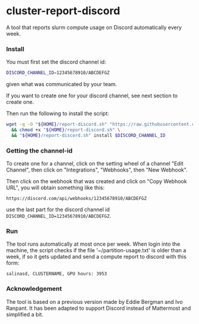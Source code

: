 # cluster-report-discord

A tool that reports slurm compute usage on Discord automatically every week.

### Install

You must first set the discord channel id:
```bash
DISCORD_CHANNEL_ID=12345678910/ABCDEFGZ
```
given what was communicated by your team.

If you want to create one for your discord channel, see next section to create one.

Then run the following to install the script:
```bash
wget -q -O "${HOME}/report-discord.sh" "https://raw.githubusercontent.com/OpenEuroLLM/cluster-report-discord/refs/heads/main/report-discord.sh" \
  && chmod +x "${HOME}/report-discord.sh" \
  && "${HOME}/report-discord.sh" install $DISCORD_CHANNEL_ID
```

### Getting the channel-id


To create one for a channel, click on the setting wheel of a channel "Edit Channel", 
then click on "Integrations", "Webhooks", then "New Webhook".

Then click on the webhook that was created and click on "Copy Webhook URL", you will obtain something like this:

```
https://discord.com/api/webhooks/12345678910/ABCDEFGZ
```

use the last part for the discord channel id `DISCORD_CHANNEL_ID=12345678910/ABCDEFGZ`.

### Run

The tool runs automatically at most once per week. 
When login into the machine, the script checks if the file '~/partition-usage.txt' is older than 
a week, if so it gets updated and send a compute report to discord with this form:

```
salinasd, CLUSTERNAME, GPU hours: 3953
```


### Acknowledgement

The tool is based on a previous version made by Eddie Bergman and Ivo Ranpant.
It has been adapted to support Discord instead of Mattermost and simplified a bit.